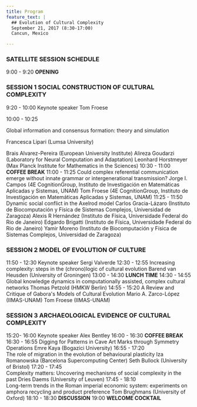 ```yaml
---
title: Program
feature_text: |
  ## Evolution of Cultural Complexity
  September 21, 2017 (8:30-17:00)
  Cancun, Mexico 

---
```

### SATELLITE SESSION SCHEDULE

9:00 - 9:20  **OPENING**
### SESSION 1   SOCIAL CONSTRUCTION OF CULTURAL COMPLEXITY
9:20 - 10:00 Keynote speaker Tom Froese

10:00 - 10:25

Global information and consensus formation: theory and simulation

Francesca Lipari (Lumsa University)

Brais Alvarez-Pereira (European University Institute)
Alireza Goudarzi (Laboratory for Neural Computation and Adaptation)
Leonhard Horstmeyer (Max Planck Institute for Mathematics in the Sciences)
10:30 - 11:00   **COFFEE BREAK** 
11:00 - 11:25 
Could complex referential communication emerge without innate grammar or intergenerational transmission?
Jorge I. Campos (4E CognitionGroup, Instituto de Investigación en Matemáticas Aplicadas y Sistemas, UNAM)
Tom Froese (4E CognitionGroup, Instituto de Investigación en Matemáticas Aplicadas y Sistemas, UNAM) 
11:25 - 11:50
Dynamic social conflict in the Axelrod model
Carlos Gracia-Lázaro (Instituto de Biocomputación y Física de Sistemas Complejos, Universidad de Zaragoza)
Alexis R Hernández (Instituto de Física, Universidade Federal do Rio de Janeiro)
Edgardo Brigatti (Instituto de Física, Universidade Federal do Rio de Janeiro)
Yamir Moreno (Instituto de Biocomputación y Física de Sistemas Complejos, Universidad de Zaragoza) 
### SESSION 2   **MODEL OF EVOLUTION OF CULTURE**
11:50 - 12:30 Keynote speaker  Sergi Valverde 
12:30 - 12:55
Increasing complexity: steps in the (chrono)logic of cultural evolution
Barend van Heusden (University of Groningen)
13:00 - 14:30   **LUNCH TIME**
14:30 - 14:55   
Global knowledge dynamics in computationally assisted, complex cultural networks
Thomas Petzold  (HMKW Berlin) 
14:55 - 15:20 
A Review and Critique of Gabora's Models of Cultural Evolution
Mario A. Zarco-López (IIMAS-UNAM)
Tom Froese (IIMAS-UNAM)
### SESSION 3   **ARCHAEOLOGICAL EVIDENCE OF CULTURAL COMPLEXITY**
15:20- 16:00 Keynote speaker  Alex Bentley
16:00 - 16:30   **COFFEE BREAK**  
16:30 - 16:55 
Digging for Patterns in Cave Art Marks through Symmetry Operations
Emre Kaya (Bogazici University) 
16:55 - 17:20  
The role of migration in the evolution of behavioural plasticity
Iza Romanowska (Barcelona Supercomputing Center) 
Seth Bullock (University of Bristol) 
17:20 - 17:45  
Complexity matters: Uncovering mechanisms of social complexity in the past
Dries Daems (University of Leuven) 
17:45 - 18:10  
Long-term trends in the Roman imperial economic system: experiments on amphora recycling and product preference
Tom Brughmans (University of Oxford) 
18:10 - 18:30   **DISCUSSION** 
19:00  **WELCOME COCKTAIL** 


<!---
Knowing the controversial nature of the topic and the lack of consensus on thoses questions, we think (and know by experience?) that the best format to successfully push forward the discussion is a one day satellite with time for discussion.  

We propose a day with 8 presentation, 4 on the morning and 4 on the evening. Half of the talk will be 45min presentation+question made by the Invited Speakers, the other half will be 30min presentation+question on the submitted abstract.

We propose to end the day be a 1:30 panel discussion.

-->

